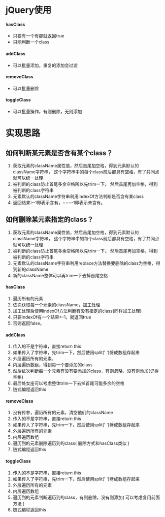 # jQuery使用

#### hasClass
- 只要有一个有那就返回true
- 只能判断一个class

#### addClass
- 可以批量添加，重复的添加会过滤

#### removeClass
- 可以批量删除

#### toggleClass
- 可以批量操作，有则删除，无则添加

# 实现思路

## 如何判断某元素是否含有某个class？
1. 获取元素的className属性值，然后首尾加空格，得到元素默认的className字符串，
这个字符串中的每个class前后都具有空格，有了共同点就可以统一处理
2. 被判断的class防止首尾多余空格所以先trim一下，
然后首尾再加空格，得到被判断的class字符串
3. 元素默认的className字符串利用indexOf方法判断是否含有某class
4. 返回结果>-1即表示含有，===-1即表示未含有。

## 如何删除某元素指定的class？
1. 获取元素的className属性值，然后首尾加空格，得到元素默认的className字符串，
这个字符串中的每个class前后都具有空格，有了共同点就可以统一处理
2. 被判断的class防止首尾多余空格所以先trim一下，
然后首尾再加空格，得到被判断的class字符串
3. 元素默认的className字符串利用replace方法替换要删除的class为空格，得到新的className
4. 新的className整体可以再trim一下去掉首尾空格

#### hasClass
1. 遍历所有的元素
2. 依次获取每一个元素的className，加工处理
3. 加工处理后使用indexOf方法判断有没有指定的class(同样加工处理)
4. 只要indexOf有一个结果>-1，就返回true
5. 否则返回false。

#### addClass
1. 传入的不是字符串，直接return this
2. 如果传入了字符串，先trim一下，然后使用split(' ')劈成数组存起来
3. 外层遍历所有的元素，
4. 内层遍历数组，得到每一个要添加的class
5. 然后依次判断每一个元素有没有要添加的class，有则忽略，没有则添加(记得空格)
6. 最后处女座可以考虑整体trim一下去掉首尾可能多余的空格
7. 链式编程返回this

#### removeClass
1. 没有传参，遍历所有的元素，清空他们的className
2. 传入的不是字符串，直接return this
3. 如果传入了字符串，先trim一下，然后使用split(' ')劈成数组存起来
4. 外层遍历所有的元素
5. 内层遍历数组
6. 遍历到的元素删除遍历到的class( 删除方式和hasClass类似 )
7. 链式编程返回this

#### toggleClass
1. 传入的不是字符串，直接return this
2. 如果传入了字符串，先trim一下，然后使用split(' ')劈成数组存起来
3. 外层遍历所有的元素
4. 内层遍历数组
5. 遍历到的元素判断遍历到的class，有则删除，没有则添加( 可以考虑复用前面方法 )
6. 链式编程返回this
